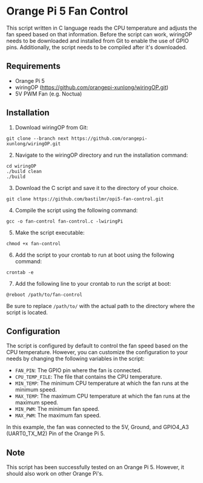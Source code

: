 # Orange Pi 5 Fan Control

This script written in C language reads the CPU temperature and adjusts the fan speed based on that information. Before the script can work, wiringOP needs to be downloaded and installed from Git to enable the use of GPIO pins. Additionally, the script needs to be compiled after it's downloaded.

## Requirements

- Orange Pi 5
- wiringOP (https://github.com/orangepi-xunlong/wiringOP.git)
- 5V PWM Fan (e.g. Noctua)

## Installation

1. Download wiringOP from Git:
```
git clone --branch next https://github.com/orangepi-xunlong/wiringOP.git
```

2. Navigate to the wiringOP directory and run the installation command:
```
cd wiringOP
./build clean
./build
```

3. Download the C script and save it to the directory of your choice.
```
git clone https://github.com/bastilmr/opi5-fan-control.git
```

4. Compile the script using the following command:
```
gcc -o fan-control fan-control.c -lwiringPi
```

5. Make the script executable:
```
chmod +x fan-control
```

6. Add the script to your crontab to run at boot using the following command:
```
crontab -e
```

7. Add the following line to your crontab to run the script at boot:
```
@reboot /path/to/fan-control
```

Be sure to replace `/path/to/` with the actual path to the directory where the script is located.

## Configuration

The script is configured by default to control the fan speed based on the CPU temperature. However, you can customize the configuration to your needs by changing the following variables in the script:

- `FAN_PIN`: The GPIO pin where the fan is connected.
- `CPU_TEMP_FILE`: The file that contains the CPU temperature.
- `MIN_TEMP`: The minimum CPU temperature at which the fan runs at the minimum speed.
- `MAX_TEMP`: The maximum CPU temperature at which the fan runs at the maximum speed.
- `MIN_PWM`: The minimum fan speed.
- `MAX_PWM`: The maximum fan speed.

In this example, the fan was connected to the 5V, Ground, and GPIO4_A3 (UART0_TX_M2) Pin of the Orange Pi 5.

## Note

This script has been successfully tested on an Orange Pi 5. However, it should also work on other Orange Pi's.
